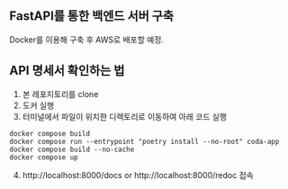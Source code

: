 ## FastAPI를 통한 백엔드 서버 구축
Docker를 이용해 구축 후 AWS로 배포할 예정.

## API 명세서 확인하는 법
1. 본 레포지토리를 clone
2. 도커 실행
3. 터미널에서 파일이 위치한 디렉토리로 이동하여 아래 코드 실행

```
docker compose build
docker compose run --entrypoint "poetry install --no-root" coda-app
docker compose build --no-cache
docker compose up
```

4. http://localhost:8000/docs or http://localhost:8000/redoc 접속
